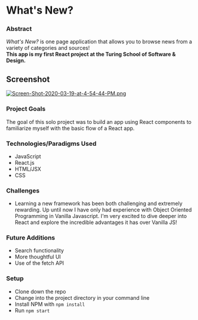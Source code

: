 # What's New?

### Abstract
*What's New?* is one page application that allows you to browse news from a variety of categories and sources!  
**This app is my first React project at the Turing School of Software & Design.**

## Screenshot
[![Screen-Shot-2020-03-19-at-4-54-44-PM.png](https://i.postimg.cc/dV9njFND/Screen-Shot-2020-03-19-at-4-54-44-PM.png)](https://postimg.cc/pmpDPwHt)

### Project Goals
The goal of this solo project was to build an app using React components to familiarize myself with the basic flow of a React app.

### Technologies/Paradigms Used
- JavaScript
- React.js
- HTML/JSX
- CSS

### Challenges
- Learning a new framework has been both challenging and extremely rewarding. Up until now I have only had experience with Object Oriented Programming in Vanilla Javascript. I'm very excited to dive deeper into React and explore the incredible advantages it has over Vanilla JS!

### Future Additions
- Search functionality
- More thoughtful UI
- Use of the fetch API

### Setup
- Clone down the repo 
- Change into the project directory in your command line
- Install NPM with `npm install`
- Run `npm start`


